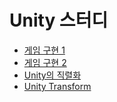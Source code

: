 # Unity 스터디
- [게임 구현 1](private/2024-12-11.md)
- [게임 구현 2](private/2024-12-13.md)
- [Unity의 직렬화](private/2024-12-16-1.md)
- [Unity Transform](private/2024-12-16-2.md)